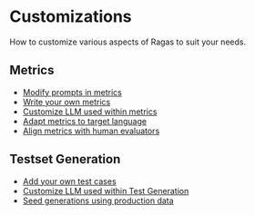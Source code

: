 # Customizations

How to customize various aspects of Ragas to suit your needs.

## Metrics
- [Modify prompts in metrics](metrics/modifying-prompts-metrics.ipynb)
- [Write your own metrics](metrics/Write_your_own_metric.ipynb)
- [Customize LLM used within metrics]()
- [Adapt metrics to target language]()
- [Align metrics with human evaluators]()

## Testset Generation

- [Add your own test cases]()
- [Customize LLM used within Test Generation]()
- [Seed generations using production data]()